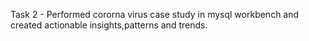 Task 2 - Performed cororna virus case study in mysql workbench and created actionable insights,patterns and trends.
